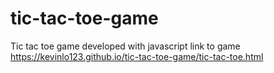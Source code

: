 # tic-tac-toe-game
Tic tac toe game developed with javascript
link to game https://kevinlo123.github.io/tic-tac-toe-game/tic-tac-toe.html

